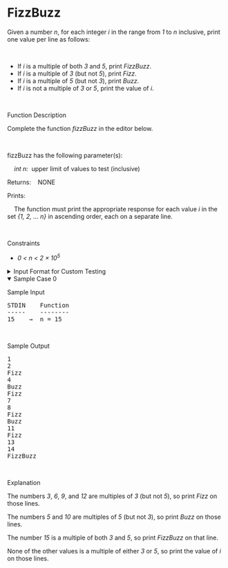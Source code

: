 # FizzBuzz
<div class="ps-content-wrapper-v0">
<p>Given a number <em>n</em>, for each integer <em>i</em>&nbsp;in the range from <em>1</em>&nbsp;to <em>n</em>&nbsp;inclusive, print one value per line as follows:</p>

<p>&nbsp;</p>

<ul>
	<li>If <em>i</em> is a multiple of both <em>3</em> and <em>5</em>, print <em>FizzBuzz</em>.</li>
	<li>If <em>i</em> is a multiple of <em>3</em> (but not <em>5</em>), print <em>Fizz</em>.</li>
	<li>If <em>i</em> is a multiple of <em>5</em> (but not <em>3</em>), print <em>Buzz</em>.</li>
	<li>If <em>i</em> is not a multiple of <em>3</em>&nbsp;or <em>5</em>, print the value of <em>i</em>.</li>
</ul>

<p>&nbsp;</p>


<p class="section-title">Function Description</p>

<p>Complete the function <em>fizzBuzz</em> in the editor below.</p>

<p>&nbsp;</p>

<p>fizzBuzz has the following parameter(s):</p>

<p>&nbsp;&nbsp;&nbsp;&nbsp;<em>int n:</em>&nbsp; upper limit of values to test (inclusive)</p>

<p>Returns:&nbsp;&nbsp;&nbsp;&nbsp;NONE</p>

<p>Prints:</p>

<p>&nbsp;&nbsp;&nbsp;&nbsp;The function must print the appropriate response for each value <em>i </em>in the set<em> {1, 2, ... n}</em>&nbsp;in ascending order, each on a separate line.</p>

<p>&nbsp;</p>

<p class="section-title">Constraints</p>

<ul>
	<li><em>0 &lt; n &lt; 2 × 10<sup>5</sup></em></li>
</ul>
<!--       <StartOfInputFormat> DO NOT REMOVE THIS LINE-->

<details><summary class="section-title">Input Format for Custom Testing</summary>

<div class="collapsable-details">
<p>Input from stdin will be processed as follows and passed to the function.</p>

<p>&nbsp;</p>

<p>The single integer <em>n</em>, the limit of the range to test: [1, 2, ...n].</p>
</div>
</details>

<details open="open"><summary class="section-title">Sample Case 0</summary>

<div class="collapsable-details">
<p class="section-title">Sample Input</p>

<pre>STDIN&nbsp;&nbsp;&nbsp;&nbsp;Function
-----&nbsp;&nbsp;&nbsp;&nbsp;--------
15&nbsp;&nbsp;&nbsp;&nbsp;→  n = 15</pre>

<p>&nbsp;</p>

<p class="section-title">Sample Output</p>

<pre>1     
2
Fizz
4
Buzz
Fizz
7
8
Fizz
Buzz
11
Fizz
13
14
FizzBuzz</pre>

<p>&nbsp;</p>

<p class="section-title">Explanation</p>

<p>The numbers <em>3</em>, <em>6</em>, <em>9</em>, and <em>12</em> are multiples of <em>3</em> (but not <em>5</em>), so print <em>Fizz</em> on those lines.</p>

<p>The numbers <em>5</em> and <em>10</em> are multiples of <em>5</em> (but not <em>3</em>), so print <em>Buzz</em> on those lines.</p>

<p>The number <em>15</em> is a multiple of both <em>3</em> and <em>5</em>, so print <em>FizzBuzz</em> on that line.</p>

<p>None of the other values is a multiple of either <em>3</em> or <em>5</em>, so print the value of <em>i</em> on those lines.</p>
</div>
</details>
</div>

